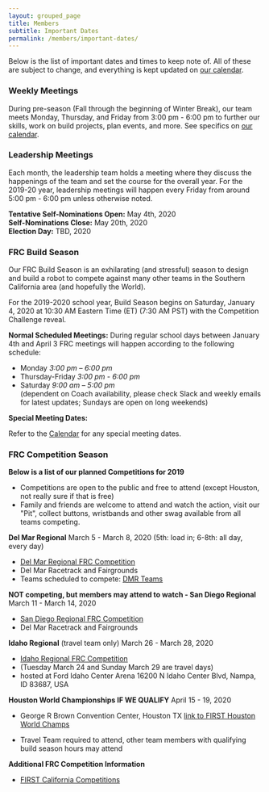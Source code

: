 ```yaml
---
layout: grouped_page
title: Members
subtitle: Important Dates
permalink: /members/important-dates/
---
```


Below is the list of important dates and times to keep note of. All of these are subject to change, and everything is kept updated on [our calendar](/members/calendar/).

### Weekly Meetings

During pre-season (Fall through the beginning of Winter Break), our team meets Monday, Thursday, and Friday from 3:00 pm - 6:00 pm to further our skills, work on build projects, plan events, and more. See specifics on [our calendar](/members/calendar/).

### Leadership Meetings

Each month, the leadership team holds a meeting where they discuss the happenings of the team and set the course for the overall year. For the 2019-20 year, leadership meetings will happen every Friday from around 5:00 pm - 6:00 pm unless otherwise noted.

**Tentative Self-Nominations Open:** May 4th, 2020  
**Self-Nominations Close:** May 20th, 2020  
**Election Day:** TBD, 2020

### FRC Build Season

Our FRC Build Season is an exhilarating (and stressful) season to design and build a robot to compete against many other teams in the Southern California area (and hopefully the World).

For the 2019-2020 school year, Build Season begins on Saturday, January 4, 2020 at 10:30 AM Eastern Time (ET) (7:30 AM PST) with the Competition Challenge reveal.

**Normal Scheduled Meetings:** During regular school days between January 4th and April 3 FRC meetings will happen according to the following schedule:

+ Monday *3:00 pm – 6:00 pm*
+ Thursday-Friday *3:00 pm - 6:00 pm*
+ Saturday *9:00 am – 5:00 pm*  
(dependent on Coach availability, please check Slack and weekly emails for latest updates; Sundays are open on long weekends)

**Special Meeting Dates:**

Refer to the [Calendar](http://team3128.org/members/calendar/) for any special meeting dates.
<!--
+ Saturday, January 4th – Build Season Kickoff Day  
*CCA 7:00 am – 4:00 pm*  
+ Monday, January 20th – Martin Luther King, Jr. Day (No School)  
*CCA 9:00 am – 6:00 pm*  
+ Wednesday, January 22nd – Finals Prep  
*NO MEETING*
+ Thursday, January 23rd – Finals Prep  
*NO MEETING*
+ Monday, January 27th – Teacher Prep (No School)  
*Either Monday or Tuesday will be open; CCA 9:00 am – 4:00 pm*  
+ Tuesday, January 28th – Teacher Inservice (No School)  
*Either Monday or Tuesday will be open; CCA 9:00 am – 4:00 pm*  
+ Friday, February 14th – Lincoln Day (No School)  
*TBD*  
+ Saturday - Sunday, February 15-16th – President's Day Weekend  
*TBD, open Sunday CCA 9:00 am - 5:00 pm*  
+ Monday, February 17th – Washington Day (No School)  
*CCA 9:00 am - 5:00 pm*  
+ Tuesday, February 19th – Bag Day
*CCA 3:00 pm – 9:00 pm*  (Followed by our traditional trip to In-and-Out for dinner)
-->

### FRC Competition Season

**Below is a list of our planned Competitions for 2019**
+ Competitions are open to the public and free to attend (except Houston, not really sure if that is free)
+ Family and friends are welcome to attend and watch the action, visit our "Pit", collect buttons, wristbands and other swag available from all teams competing.

**Del Mar Regional**  March 5 - March 8, 2020 (5th: load in; 6-8th: all day, every day)
+ [Del Mar Regional FRC Competition](http://cadm.cafirst.org/)
+ Del Mar Racetrack and Fairgrounds
+ Teams scheduled to compete: [DMR Teams](https://www.thebluealliance.com/event/2020cadm)
<!--
+ March 9 after Regional - Team dinner, place TBD
-->

**NOT competing, but members may attend to watch - San Diego Regional**  March 11 - March 14, 2020
+ [San Diego Regional FRC Competition](https://www.thebluealliance.com/event/2020casd)
+ Del Mar Racetrack and Fairgrounds

**Idaho Regional** (travel team only) March 26 - March 28, 2020  
+ [Idaho Regional FRC Competition](https://www.thebluealliance.com/event/2020idbo)
+ (Tuesday March 24 and Sunday March 29 are travel days)
+ hosted at Ford Idaho Center Arena 16200 N Idaho Center Blvd, Nampa, ID 83687, USA

**Houston World Championships IF WE QUALIFY** April 15 - 19, 2020
+ George R Brown Convention Center, Houston TX [link to FIRST Houston World Champs](https://www.firstchampionship.org/houston-home)
<!--
+ *Rooms reserved at The Magnolia, downtown Houston*  [The Magnolia Hotel](https://magnoliahotels.com/houston/)
-->
+ Travel Team required to attend, other team members with qualifying build season hours may attend

**Additional FRC Competition Information**
+ [FIRST California Competitions](http://cafirst.org/programs/first-robotics-competition/)
